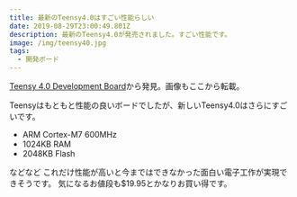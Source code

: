 ```yaml
---
title: 最新のTeensy4.0はすごい性能らしい
date: 2019-08-29T23:00:49.801Z
description: 最新のTeensy4.0が発売されました。すごい性能です。
image: /img/teensy40.jpg
tags:
  - 開発ボード
---
```

[Teensy 4.0 Development Board](https://www.pjrc.com/store/teensy40.html)から発見。画像もここから転載。

Teensyはもともと性能の良いボードでしたが、新しいTeensy4.0はさらにすごいです。

- ARM Cortex-M7 600MHz
- 1024KB RAM
- 2048KB Flash

などなど
これだけ性能が高いと今まではできなかった面白い電子工作が実現できそうです。
気になるお値段も$19.95とかなりお買い得です。
